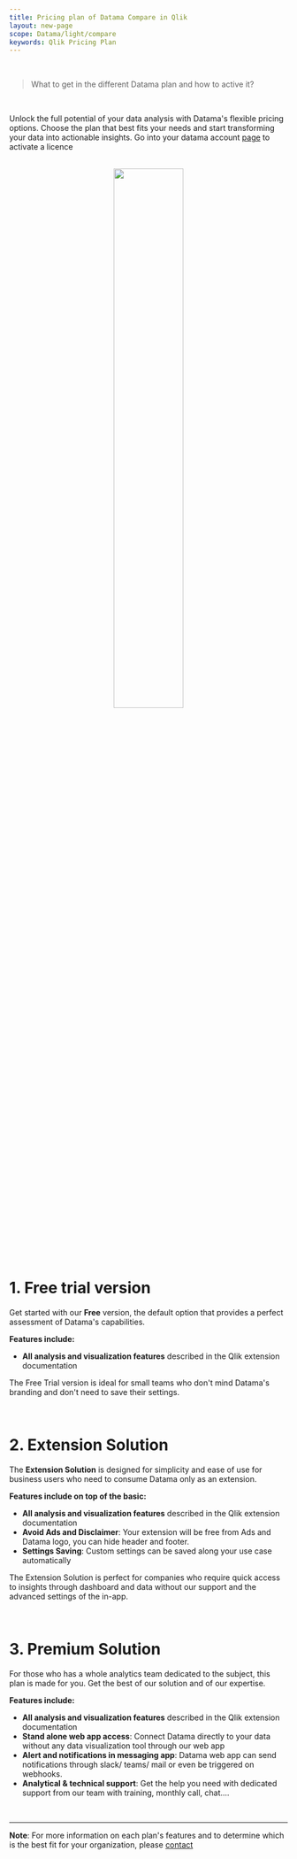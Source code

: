 ```yaml
---
title: Pricing plan of Datama Compare in Qlik
layout: new-page
scope: Datama/light/compare
keywords: Qlik Pricing Plan
---
```


<br/>

> What to get in the different Datama plan and how to active it?

<br/>

Unlock the full potential of your data analysis with Datama's flexible pricing options. Choose the plan that best fits your needs and start transforming your data into actionable insights. Go into your datama account [page](https://app.datama.io/a/dashboard/subscribe) to activate a licence

<br>

<center><img style="width:50%" src="{{site.url}}/{{site.baseurl}}/extensions/assets/plan_datama.png" /></center>

<br>

# 1. Free trial version

Get started with our **Free** version, the default option that provides a perfect assessment of Datama's capabilities.

**Features include:**
- **All analysis and visualization features** described in the Qlik extension documentation

The Free Trial version is ideal for small teams who don't mind Datama's branding and don't need to save their settings.

<br>

# 2. Extension Solution

The **Extension Solution** is designed for simplicity and ease of use for business users who need to consume Datama only as an extension.

**Features include on top of the basic:**
- **All analysis and visualization features** described in the Qlik extension documentation
- **Avoid Ads and Disclaimer**: Your extension will be free from Ads and Datama logo, you can hide header and footer.
- **Settings Saving**: Custom settings can be saved along your use case automatically

The Extension Solution is perfect for companies who require quick access to insights through dashboard and data without our support and the advanced settings of the in-app.

<br/>

# 3. Premium Solution

For those who has a whole analytics team dedicated to the subject, this plan is made for you. Get the best of our solution and of our expertise.

**Features include:**
- **All analysis and visualization features** described in the Qlik extension documentation
- **Stand alone web app access**: Connect Datama directly to your data without any data visualization tool through our web app
- **Alert and notifications in messaging app**: Datama web app can send notifications through slack/ teams/ mail or even be triggered on webhooks. 
- **Analytical & technical support**: Get the help you need with dedicated support from our team with training, monthly call, chat....

<br/>

---

<div class="info-box">
 <strong>Note</strong>: For more information on each plan's features and to determine which is the best fit for your organization, please  <a target="_blank" href="https://Datama.io/lets-talk/">contact</a> </div>
